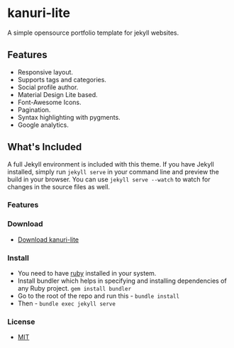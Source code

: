 # kanuri-lite
A simple opensource portfolio template for jekyll websites. 
## Features  
- Responsive layout.
- Supports tags and categories.
- Social profile author.
- Material Design Lite based.
- Font-Awesome Icons.
- Pagination.
- Syntax highlighting with pygments.
- Google analytics.


## What's Included

A full Jekyll environment is included with this theme. If you have Jekyll installed, simply run `jekyll serve` in your command line and preview the build in your browser. You can use `jekyll serve --watch` to watch for changes in the source files as well.
  
### Features



### Download
* [Download kanuri-lite](https://github.com/mustiag/kanuri-lite/archive/master.zip)

### Install
- You need to have [ruby](https://www.ruby-lang.org/en/documentation/installation/) installed in your system.
- Install bundler which helps in specifying and installing dependencies of any Ruby project. ```gem install bundler```
- Go to the root of the repo and run this - ```bundle install```
- Then - ```bundle exec jekyll serve```

### License
- [MIT](http://opensource.org/licenses/MIT)
